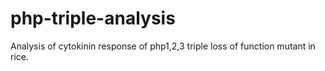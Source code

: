 # php-triple-analysis
Analysis of cytokinin response of php1,2,3 triple loss of function mutant in rice.

